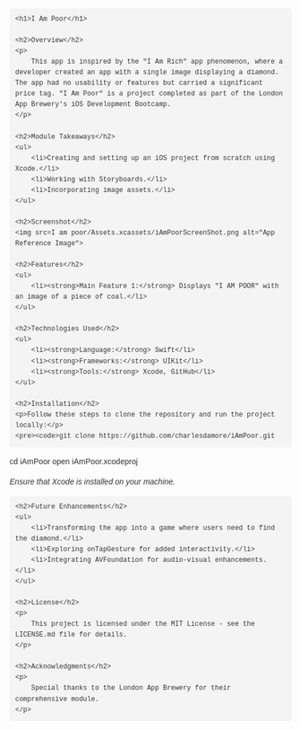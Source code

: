 <!DOCTYPE html>
<html lang="en">
<head>
    <meta charset="UTF-8">
    <meta name="viewport" content="width=device-width, initial-scale=1.0">
    <title>I Am Poor</title>
    <style>
        body {
            font-family: Arial, sans-serif;
            line-height: 1.6;
            margin: 20px;
            color: #333;
        }
        h1, h2, h3 {
            color: #2c3e50;
        }
        img {
            max-width: 100%;
            height: auto;
        }
        pre {
            background-color: #f4f4f4;
            padding: 10px;
            border-radius: 5px;
            overflow-x: auto;
        }
        code {
            font-family: 'Courier New', Courier, monospace;
        }
        ul {
            list-style-type: disc;
            margin-left: 20px;
        }
        a {
            color: #3498db;
            text-decoration: none;
        }
        a:hover {
            text-decoration: underline;
        }
    </style>
</head>
<body>

    <h1>I Am Poor</h1>

    <h2>Overview</h2>
    <p>
        This app is inspired by the "I Am Rich" app phenomenon, where a developer created an app with a single image displaying a diamond. The app had no usability or features but carried a significant price tag. "I Am Poor" is a project completed as part of the London App Brewery's iOS Development Bootcamp.
    </p>

    <h2>Module Takeaways</h2>
    <ul>
        <li>Creating and setting up an iOS project from scratch using Xcode.</li>
        <li>Working with Storyboards.</li>
        <li>Incorporating image assets.</li>
    </ul>

    <h2>Screenshot</h2>
    <img src=I am poor/Assets.xcassets/iAmPoorScreenShot.png alt="App Reference Image">

    <h2>Features</h2>
    <ul>
        <li><strong>Main Feature 1:</strong> Displays "I AM POOR" with an image of a piece of coal.</li>
    </ul>

    <h2>Technologies Used</h2>
    <ul>
        <li><strong>Language:</strong> Swift</li>
        <li><strong>Frameworks:</strong> UIKit</li>
        <li><strong>Tools:</strong> Xcode, GitHub</li>
    </ul>

    <h2>Installation</h2>
    <p>Follow these steps to clone the repository and run the project locally:</p>
    <pre><code>git clone https://github.com/charlesdamore/iAmPoor.git
cd iAmPoor
open iAmPoor.xcodeproj
</code></pre>
    <p><em>Ensure that Xcode is installed on your machine.</em></p>

    <h2>Future Enhancements</h2>
    <ul>
        <li>Transforming the app into a game where users need to find the diamond.</li>
        <li>Exploring onTapGesture for added interactivity.</li>
        <li>Integrating AVFoundation for audio-visual enhancements.</li>
    </ul>

    <h2>License</h2>
    <p>
        This project is licensed under the MIT License - see the LICENSE.md file for details.
    </p>

    <h2>Acknowledgments</h2>
    <p>
        Special thanks to the London App Brewery for their comprehensive module.
    </p>

</body>
</html>
